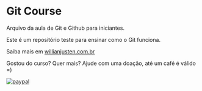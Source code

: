 # Git Course

Arquivo da aula de Git e Github para iniciantes.

Este é um repositório teste para ensinar como o Git funciona.

Saiba mais em [willianjusten.com.br](http://willianjusten.com.br)

Gostou do curso? Quer mais? Ajude com uma doação, até um café é válido =)

[![paypal](https://www.paypalobjects.com/en_US/i/btn_donateCC_LG.gif)](https://www.paypal.com/cgi-bin/webscr?cmd=_sxclick&hosted_button_id=UTMFZUHX6EUGE)

